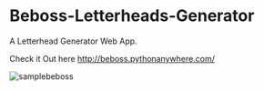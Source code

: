 # Beboss-Letterheads-Generator
A Letterhead Generator Web App.

Check it Out here
http://beboss.pythonanywhere.com/

![samplebeboss](https://user-images.githubusercontent.com/79617146/122865489-62807f00-d31e-11eb-9549-19d0bbb4b267.png)

